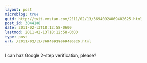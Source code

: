 ```yaml
---
layout: post
microblog: true
guid: http://twit.vmstan.com/2011/02/13/36940928069402625.html
post_id: 3044188
date: 2011-02-13T18:12:58-0600
lastmod: 2011-02-13T18:12:58-0600
type: post
url: /2011/02/13/36940928069402625.html
---
```

I can haz Google 2-step verification, please?

